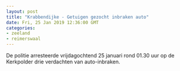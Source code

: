 ```yaml
---
layout: post
title: "Krabbendijke - Getuigen gezocht inbraken auto"
date: Fri, 25 Jan 2019 12:36:00 GMT
categories: 
- zeeland 
- reimerswaal 
---
```


De politie arresteerde vrijdagochtend 25 januari rond 01.30 uur op de Kerkpolder drie verdachten van auto-inbraken.
